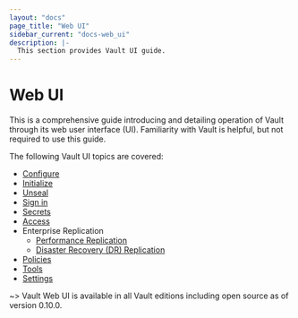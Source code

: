 ```yaml
---
layout: "docs"
page_title: "Web UI"
sidebar_current: "docs-web_ui"
description: |-
  This section provides Vault UI guide.
---
```


# Web UI

This is a comprehensive guide introducing and detailing operation of Vault
through its web user interface (UI). Familiarity with Vault is helpful,
but not required to use this guide.

The following Vault UI topics are covered:

- [Configure](/docs/web_ui/config.html)
- [Initialize](/docs/web_ui/init.html)
- [Unseal](/docs/web_ui/unseal.html)
- [Sign in](/docs/web_ui/sign-in.html)
- [Secrets](/docs/web_ui/secrets.html)
- [Access](/docs/web_ui/access.html)
- Enterprise Replication
    - [Performance Replication](/docs/web_ui/replication-perf.html)
    - [Disaster Recovery (DR) Replication](/docs/web_ui/replication-dr.html)
- [Policies](/docs/web_ui/policies.html)
- [Tools](/docs/web_ui/tools.html)
- [Settings](/docs/web_ui/settings.html)

~> Vault Web UI is available in all Vault editions including open source as of
version 0.10.0.
